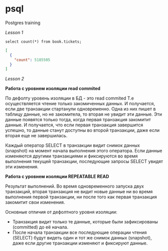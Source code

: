 # psql
Postgres training

*Lesson 1*

```postgresql
select count(*) from book.tickets;
```

```json
[
  {
    "count": 5185505
  }
]
```

*Lesson 2*

**Работа с уровнем изоляции read commited**

По дефолту уровень изоляции в БД - это read commited 
Т.е осуществляется чтение только закомиченных данных. И получается, если две транзакции стартанули одновременно. 
Одна из них пишет в таблицу данные, но не закомитела, то вторая не увидит эти данные. Эти данные появятся только тогда, 
когда первая транзакция закомитит данные. И получается, что если первая транзакция завершится успешно, то данные станут доступны
во второй транзакции, даже если вторая еще не завершилась.

Каждый оператор SELECT в транзакции видит снимок данных (snapshot) на момент начала выполнения этого оператора.
Если данные изменяются другими транзакциями и фиксируются во время выполнения текущей транзакции, последующие запросы SELECT увидят эти изменения.

**Работа с уровнем изоляции REPEATABLE READ**

Результат выполнений. Во время одновременного запуска двух транзакций, вторая транзакция не видит новые данные ни во время 
выполнения первой транзакции, ни после того как первая транзакция закомитит свои изменения.

Основные отличия от дефолтного уровня изоляции:
- Транзакция видит только те данные, которые были зафиксированы (committed) до её начала.
- После начала транзакции все последующие операции чтения (SELECT) будут видеть один и тот же снимок данных (snapshot), 
даже если другие транзакции изменяют и фиксируют данные.